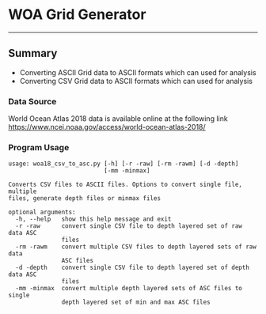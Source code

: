 # WOA Grid Generator
---
## Summary
- Converting ASCII Grid data to ASCII formats which can used for analysis
- Converting CSV Grid data to ASCII formats which can used for analysis

### Data Source
World Ocean Atlas 2018 data is available online at the following link
https://www.ncei.noaa.gov/access/world-ocean-atlas-2018/

### Program Usage
```
usage: woa18_csv_to_asc.py [-h] [-r -raw] [-rm -rawm] [-d -depth]
                           [-mm -minmax]

Converts CSV files to ASCII files. Options to convert single file, multiple
files, generate depth files or minmax files

optional arguments:
  -h, --help   show this help message and exit
  -r -raw      convert single CSV file to depth layered set of raw data ASC
               files
  -rm -rawm    convert multiple CSV files to depth layered sets of raw data
               ASC files
  -d -depth    convert single CSV file to depth layered set of depth data ASC
               files
  -mm -minmax  convert multiple depth layered sets of ASC files to single
               depth layered set of min and max ASC files
```


